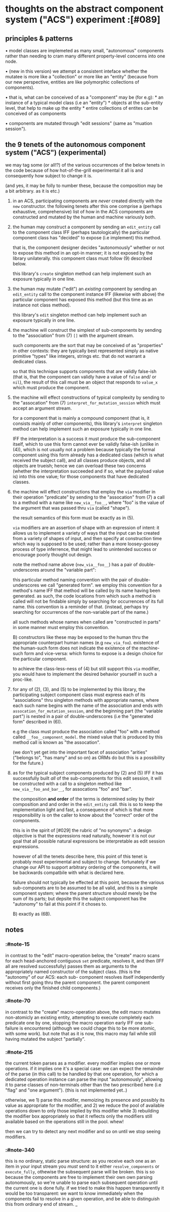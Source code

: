 # thoughts on the abstract component system ("ACS") experiment :[#089]

## principles & patterns

  • model classes are implemeted as many small, "autonomous" components
    rather than needing to cram many different property-level concerns
    into one node.

  • (new in this version) we attempt a consistent inteface whether the
    mutatee is more like a "collection" or more like an "entity" (because
    from our new perspective, entities are like polymorphic collections of
    components).

  • that is, what can be conceived of as a "component" may be (for e.g):
      * an instance of a typical model class (i.e an "entity")
      * objects at the sub-entity level, that help to make up the entity
      * entire collections of entites can be conceived of as components

  • components are mutated through "edit sessions" (same as
    "muation session").




## the 9 tenets of the autonomous component system ("ACS") (experimental)

we may tag some (or all!?) of the various occurrences of the below tenets in
the code because of how hot-of-the-grill experimental it all is and
consequently how subject to change it is.

(and yes, it may be folly to number these, because the composition may
be a bit arbitrary. as it is etc.)

  1) in an ACS, participating components are *never* created directly with
     the `new` constructor. the following tenets after this one comprise a
     (perhaps exhaustive, comprehensive) list of how in the ACS components
     are constructed and mutated by the human and machine variously both.

  2) the human may construct a component by sending an `edit_entity`
     call to the component class IFF (perhaps tautologically) the particular
     component class has "decided" to expose (i.e implement) this method.

     that is, the component designer decides "autonomously" whether or not
     to expose this method in an opt-in manner; it is not exposed by the
     library unilaterally. this component class must follow (9) described
     below.

     this library's `create` singleton method can help implement such
     an exposure typically in one line.

  3) the human may mutate ("edit") an *existing* component by sending
     an `edit_entity` call to the component instance IFF (likewise with
     above) the particular component has exposed this method (but this time
     as an instance not class method).

     this library's `edit` singleton method can help implement such
     an exposure typically in one line.

  4) the machine will construct the simplest of sub-components by sending
     to the "association" from (7) `[]` with the argument stream.

     such components are the sort that may be conceived of as "properties"
     in other contexts: they are typically best represented simply as
     native primitive "types" like integers, strings etc. that do not
     warrant a dedicated class.

     so that this technique supports components that are validly false-ish
     (that is, that the component can validly have a value of `false` and/
     or `nil`), the result of this call must be an object that responds to
     `value_x` which must produce the component.

  5) the machine will effect constructions of typical complexity by
     sending to the "assocation" from (7) `interpret_for_mutation_session`
     which must accept an argument stream.

     for a component that is mainly a compound component (that is, it
     consists mainly of other components), this library's `interpret`
     singleton method can help implement such an exposure typically in one
     line.

     IFF the interpretation is a success it must produce the sub-component
     itself, which to use this form cannot ever be validly false-ish (unlike
     in (4)), which is not usually not a problem because typically the
     formal component using this form already has a dedicated class (which
     is what received the subject call), and all classes produce objects,
     and all objects are trueish; hence we can overload these two concerns
     (whether the interpretation succeeded and if so, what the payload value
     is) into this one value; for those components that have dedicated
     classes.

  6) the machine will effect constructions that employ the `via` modifier
     in their operation "predicate" by sending to the "assocation" from (7)
     a call to a method with a name like `new_via__foo__`, where "foo" is
     the value of the argument that was passed thru `via` (called "shape").

     the result semantics of this form must be exactly as in (5).

     `via` modifiers are an assertion of shape with an expression of
     intent: it allows us to implement a variety of ways that the input
     can be created from a variety of shapes of input, and then specify
     at construction time which way is supposed to be used; rather than
     a more loosey-goosey process of type inferrence, that might lead to
     unintended success or encourage poorly thought out design.

     note the method name above (`new_via__foo__`) has a pair of double-
     underscores around the "variable part":

     this particular method naming convention with the pair of double-
     underscores we call "generated form". we employ this convention for a
     method's name IFF that method will be called by its name having been
     generated. as such, the code locations from which such a method is
     called will not be findable simply by searching for occurrences of its
     full name. this convention is a reminder of that. (instead, perhaps
     try searching for occurrences of the non-variable part of the name.)

     all such methods whose names when called are "constructed in parts"
     in some manner must employ this convention.

     B) constructors like these may be exposed to the human thru the
     appropriate counterpart human names (e.g `new_via_foo`). existence of
     the human-such form does not indicate the existence of the machine-such
     form and vice-versa: which forms to expose is a design choice for
     the particular component.

     to achieve the class-less-ness of (4) but still support this `via`
     modifier, you would have to implement the desired behavior yourself
     in such a proc-like.

  7) for any of (2), (3), and (5) to be implemented by this library, the
     participating subject component class must express each of its
     "associations" thru singleton methods with appropriate names, where
     each such name begins with the name of the association and ends with
     `assocation_for_mutation_session`, and the beginning part (the
     "variable part") is nested in a pair of double-underscores (i.e
     the "generated form" described in (6)).

     e.g the class must produce the association called "foo" with a method
     called `__foo__component_model`. the mixed value that
     is produced by this method call is known as "the assocation".

     (we don't yet get into the important facet of association "arities"
     ("belongs to", "has many" and so on) as ORMs do but this is a
     possibility for the future.)

  8) as for the typical subject components produced by (2) and (5) IFF it
     has successfully built *all* of the sub-components for this edit
     session, it will be constructed with a call to a singleton method like
     `new_via__foo_and_bar__`, for assocations "foo" and "bar".

     the composition **and order** of the terms is determined soley by
     their composition and and order in the `edit_entity` call. this is
     so to keep the implementation light and fast, a consequence of which
     is that more responsibility is on the caller to know about the
     "correct" order of the components.

     this is in the spirit of [#029] the rubric of "no synonyms": a design
     objective is that the expressions read naturally, however it is not
     our goal that all possible natural expressions be interpretable as edit
     session expressions.

     however of all the tenets describe here, this point of this
     tenet is probably most experimental and subject to change.
     fortunately if we change our API to support arbitrary ordering of
     the components, it will be backwards compatbile with what is
     declared here.

     failure should not typically be effected at this point, because the
     various sub-componets are to be assumed to be all valid, and this
     is a simple component system; where the parent structure should
     merely be the sum of its parts; but depsite this the subject
     component has the "autonomy" to fail at this point if it choses to.

     B) exactly as (6B).


## notes


### :#note-15

in contrast to the "edit" macro-operation below, the "create"
macro scans for each head-anchored contiguous `set` predicate,
resolves it, and then (IFF all are resolved successfully) passes
them as arguments to the appropriately named constructor of the
subject class. (this is the "autonomy" of our ACS: each sub-
component resolves itself independently without first going
thru the parent component. the parent component receives only
the finished child components.)




### :#note-70

in contrast to the "create" macro-operation above, the edit macro
mutates non-atomicly an existing entity, attempting to execute
completely each predicate one by one, stopping the macro
operation early IFF one sub-failure is encountered (although we
could chage this to be more atomic, with some work). but note
that as it is now, this macro may fail while still having mutated
the subject "partially".




### :#note-215

the current token parses as a modifier. every modifier implies
one or more operations. if it implies one it's a special case:
we can expect the remainder of the parse (in this call) to be
handled by that one operation, for which a dedicated operation
instance can parse the input "autonomously", allowing it to
parse classes of non-terminals other than the two prescribed
here (i.e "flag" and "one argument"). (this is not implemented
yet..)

otherwise, we 1) parse this modifer, memoizing its presence
and possibly its value as appropriate for the modifier, and 2)
we reduce the pool of available operations down to only those
implied by this modifier while 3) rebuilding the modifier box
appropriately so that it reflects only the modifiers still
available based on the operations still in the pool. whew!

then we can try to detect any next modifier and so on until
we stop seeing modifiers.




### :#note-340


this is no ordinary, static parse structure: as you receive each
one as an item in your input stream you *must* send to it either
`resolve_components` or `execute_fully`, othewise the subsequent
parse will be broken. this is so because the components are free
to implement their own own parsing autonomously, so we're unable
to parse each subsequent operation until the current one is done
fully. if we tried to make this happen transparently it would be
too transparent: we want to know immediately when the components
fail to resolve in a given operation, and be able to distinguish
this from ordinary end of stream.
_
